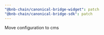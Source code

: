 ```yaml
---
"@bnb-chain/canonical-bridge-widget": patch
"@bnb-chain/canonical-bridge-sdk": patch
---
```


Move configuration to cms
